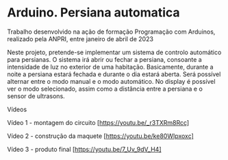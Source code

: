 # Arduino. Persiana automatica

Trabalho desenvolvido na ação de formação Programação com Arduinos, realizado pela ANPRI, entre janeiro de abril de 2023

Neste projeto, pretende-se implementar um sistema de controlo automático para persianas.
O sistema irá abrir ou fechar a persiana, consoante a intensidade de luz no exterior de uma habitação.
Basicamente, durante a noite a persiana estará fechada e durante o dia estará aberta.
Será possível alternar entre o modo manual e o modo automático. No display é possível ver o modo selecionado, assim como a distância entre a persiana e o sensor de ultrasons.

Vídeos

Vídeo 1 - montagem do circuito [https://youtu.be/_r3TXRm8Rcc]

Vídeo 2 - construção da maquete [https://youtu.be/ke80WIpxoxc]

Vídeo 3 - produto final [https://youtu.be/7_Uv_9dV_H4]


